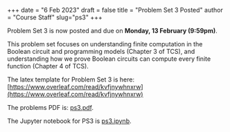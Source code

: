 +++
date = "6 Feb 2023"
draft = false
title = "Problem Set 3 Posted"
author = "Course Staff"
slug="ps3"
+++

Problem Set 3 is now posted and due on **Monday, 13 February (9:59pm)**.

This problem set focuses on understanding finite computation in the Boolean circuit and programming models (Chapter 3 of TCS), and understanding how we prove Boolean circuits can compute every finite function (Chapter 4 of TCS).

The latex template for Problem Set 3 is here: [https://www.overleaf.com/read/kvfjnywhnxrw](https://www.overleaf.com/read/kvfjnywhnxrw)

The problems PDF is: [ps3.pdf](/ps/ps3.pdf).

The Jupyter notebook for PS3 is [ps3.ipynb](/ps/ps3.ipynb).

